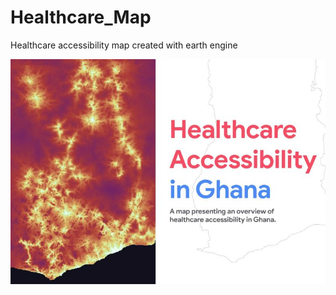 # Healthcare_Map
Healthcare accessibility map created with earth engine

<img src="https://github.com/samadon1/Healthcare_Map/blob/main/ha_image.jpg"/>

